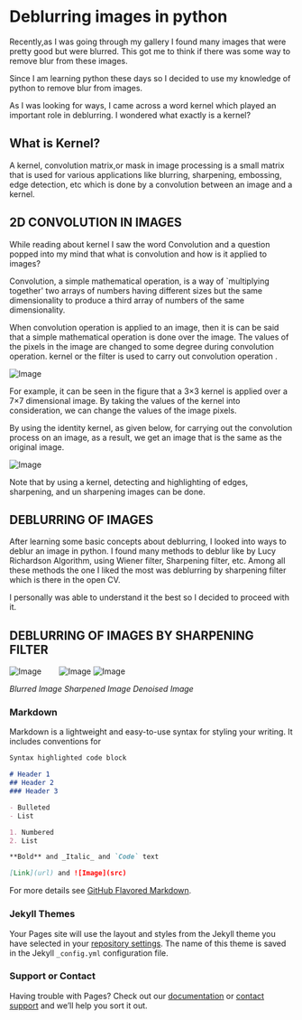 # Deblurring images in python

Recently,as I was going through my gallery I found many images that were pretty good but were blurred. This got me to think if there was some way to remove blur from these images. 

Since I am learning python these days so I decided to use my knowledge of python to remove blur from images.

As I was looking for ways, I came across a word kernel which played an important role in deblurring. I wondered what exactly is a kernel?

## What is Kernel?

A kernel, convolution matrix,or mask in image processing is a small matrix that is used for various applications like blurring, sharpening, embossing, edge detection, etc which is done by a convolution between an image and a kernel.

## 2D CONVOLUTION IN IMAGES 

While reading about kernel I saw the word Convolution and a question popped into my mind that what is convolution and how is it applied to images?

Convolution, a simple mathematical operation, is a way of `multiplying together' two arrays of numbers having different sizes but the same dimensionality to produce a third array of numbers of the same dimensionality. 

When convolution operation is applied to an image, then it is can be said that a simple mathematical operation is done over the image. The values of the pixels in the image are changed to some degree during convolution operation. 
kernel or the filter is used to carry out convolution operation .

![Image](https://github.com/navyajain16/navyajain16.github.io/blob/main/image/figure1.jpg)

For example, it can be seen in the figure that a 3×3 kernel is applied over a 7×7 dimensional image. By taking the values of the kernel into consideration, we can change the values of the image pixels.

By using the identity kernel, as given below, for carrying out the convolution process on an image, as a result, we get an image that is the same as the original image. 

![Image](https://github.com/navyajain16/navyajain16.github.io/blob/main/image/figure2.jpg)

Note that by using a kernel, detecting and highlighting of edges, sharpening, and un sharpening images can be done.

## DEBLURRING OF IMAGES

After learning some basic concepts about deblurring, I looked into ways to deblur an image in python. I found many methods to deblur like by Lucy Richardson Algorithm, using Wiener filter, Sharpening filter, etc. Among all these methods the one I liked the most was deblurring by sharpening filter which is there in the open CV.

I personally was able to understand it the best so I decided to proceed with it.

## DEBLURRING OF IMAGES BY SHARPENING FILTER 

![Image](https://github.com/navyajain16/navyajain16.github.io/blob/main/image/roseblur.jpg) &nbsp; &nbsp;&nbsp;&nbsp;&nbsp; ![Image](https://github.com/navyajain16/navyajain16.github.io/blob/main/image/rosesharpen.jpg)             ![Image](https://github.com/navyajain16/navyajain16.github.io/blob/main/image/rosedenoise.jpg)

   *Blurred Image*    *Sharpened Image*    *Denoised Image*
   



### Markdown

Markdown is a lightweight and easy-to-use syntax for styling your writing. It includes conventions for

```markdown
Syntax highlighted code block

# Header 1
## Header 2
### Header 3

- Bulleted
- List

1. Numbered
2. List

**Bold** and _Italic_ and `Code` text

[Link](url) and ![Image](src)
```

For more details see [GitHub Flavored Markdown](https://guides.github.com/features/mastering-markdown/).

### Jekyll Themes

Your Pages site will use the layout and styles from the Jekyll theme you have selected in your [repository settings](https://github.com/navyajain16/navyajain16.github.io/settings). The name of this theme is saved in the Jekyll `_config.yml` configuration file.

### Support or Contact

Having trouble with Pages? Check out our [documentation](https://docs.github.com/categories/github-pages-basics/) or [contact support](https://github.com/contact) and we’ll help you sort it out.
